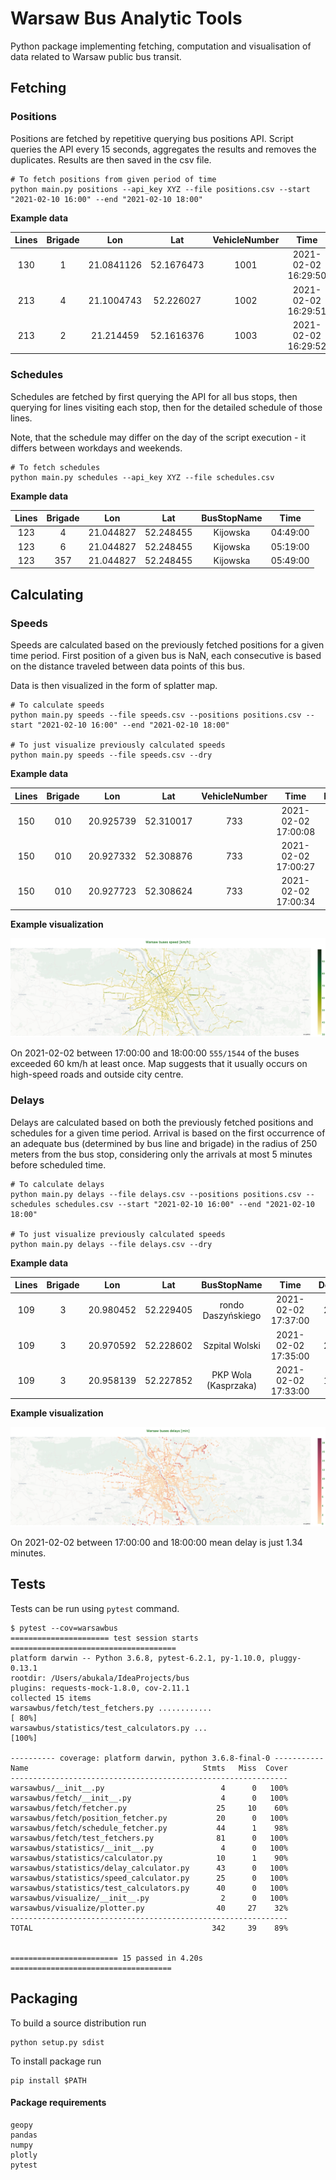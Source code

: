 # Warsaw Bus Analytic Tools

Python package implementing fetching, computation and visualisation of data
related to Warsaw public bus transit.

## Fetching

### Positions

Positions are fetched by repetitive querying bus positions API. Script queries the 
API every 15 seconds, aggregates the results and removes the duplicates. Results
are then saved in the csv file.

```
# To fetch positions from given period of time
python main.py positions --api_key XYZ --file positions.csv --start "2021-02-10 16:00" --end "2021-02-10 18:00"
```

**Example data**

| Lines | Brigade | Lon        | Lat        | VehicleNumber | Time                |
|:-----:|:-------:|:----------:|:----------:|:-------------:|:-------------------:|
| 130   | 1       | 21.0841126 | 52.1676473 | 1001          | 2021-02-02 16:29:50 |
| 213   | 4       | 21.1004743 | 52.226027  | 1002          | 2021-02-02 16:29:51 |
| 213   | 2       | 21.214459  | 52.1616376 | 1003          | 2021-02-02 16:29:52 |

### Schedules

Schedules are fetched by first querying the API for all bus stops, then querying 
for lines visiting each stop, then for the detailed schedule of those lines.

Note, that the schedule may differ on the day of the script execution - it differs
between workdays and weekends.

```
# To fetch schedules
python main.py schedules --api_key XYZ --file schedules.csv
```

**Example data**

| Lines | Brigade | Lon        | Lat        | BusStopName   | Time     |
|:-----:|:-------:|:----------:|:----------:|:-------------:|:--------:|
| 123   | 4       | 21.044827  | 52.248455  | Kijowska      | 04:49:00 |
| 123   | 6       | 21.044827  | 52.248455  | Kijowska      | 05:19:00 |
| 123   | 357     | 21.044827  | 52.248455  | Kijowska      | 05:49:00 |

## Calculating

### Speeds

Speeds are calculated based on the previously fetched positions for a given 
time period. First position of a given bus is NaN, each consecutive is based 
on the distance traveled between data points of this bus.

Data is then visualized in the form of splatter map.

```
# To calculate speeds
python main.py speeds --file speeds.csv --positions positions.csv --start "2021-02-10 16:00" --end "2021-02-10 18:00"

# To just visualize previously calculated speeds 
python main.py speeds --file speeds.csv --dry
```

**Example data**

| Lines | Brigade | Lon        | Lat        | VehicleNumber | Time                | Distance | Speed  |
|:-----:|:-------:|:----------:|:----------:|:-------------:|:-------------------:|:--------:|:------:|
| 150   | 010     | 20.925739  | 52.310017  | 733           | 2021-02-02 17:00:08 | NaN      | NaN    |
| 150   | 010     | 20.927332  | 52.308876  | 733           | 2021-02-02 17:00:27 | 0.1671   | 31.661 |
| 150   | 010     | 20.927723  | 52.308624  | 733           | 2021-02-02 17:00:34 | 0.0386   | 19.901 |

**Example visualization**

![alt text](doc/speeds_plot.png "Speeds plot")

On 2021-02-02 between 17:00:00 and 18:00:00 `555/1544` of the buses exceeded 
60 km/h at least once. Map suggests that it usually occurs on high-speed roads
and outside city centre.

### Delays

Delays are calculated based on both the previously fetched positions and schedules 
for a given time period. Arrival is based on the first occurrence of an adequate bus 
(determined by bus line and brigade) in the radius of 250 meters from the bus stop, 
considering only the arrivals at most 5 minutes before scheduled time.

```
# To calculate delays
python main.py delays --file delays.csv --positions positions.csv --schedules schedules.csv --start "2021-02-10 16:00" --end "2021-02-10 18:00"

# To just visualize previously calculated speeds 
python main.py delays --file delays.csv --dry
```

**Example data**

| Lines | Brigade | Lon        | Lat        | BusStopName          | Time                | Delay |
|:-----:|:-------:|:----------:|:----------:|:--------------------:|:-------------------:|:-----:|
| 109   | 3       | 20.980452  | 52.229405  | rondo Daszyńskiego   | 2021-02-02 17:37:00 | 2.0   |
| 109   | 3       | 20.970592  | 52.228602  | Szpital Wolski       | 2021-02-02 17:35:00 | 2.0   |
| 109   | 3       | 20.958139  | 52.227852  | PKP Wola (Kasprzaka) | 2021-02-02 17:33:00 | 1.0   |

**Example visualization**

![alt text](doc/delays_plot.png "Delays plot")

On 2021-02-02 between 17:00:00 and 18:00:00 mean delay is just 1.34 minutes.

## Tests

Tests can be run using `pytest` command.

```
$ pytest --cov=warsawbus
====================== test session starts =====================================
platform darwin -- Python 3.6.8, pytest-6.2.1, py-1.10.0, pluggy-0.13.1
rootdir: /Users/abukala/IdeaProjects/bus
plugins: requests-mock-1.8.0, cov-2.11.1
collected 15 items
warsawbus/fetch/test_fetchers.py ............                            [ 80%]
warsawbus/statistics/test_calculators.py ...                             [100%]

---------- coverage: platform darwin, python 3.6.8-final-0 -----------
Name                                       Stmts   Miss  Cover
--------------------------------------------------------------
warsawbus/__init__.py                          4      0   100%
warsawbus/fetch/__init__.py                    4      0   100%
warsawbus/fetch/fetcher.py                    25     10    60%
warsawbus/fetch/position_fetcher.py           20      0   100%
warsawbus/fetch/schedule_fetcher.py           44      1    98%
warsawbus/fetch/test_fetchers.py              81      0   100%
warsawbus/statistics/__init__.py               4      0   100%
warsawbus/statistics/calculator.py            10      1    90%
warsawbus/statistics/delay_calculator.py      43      0   100%
warsawbus/statistics/speed_calculator.py      25      0   100%
warsawbus/statistics/test_calculators.py      40      0   100%
warsawbus/visualize/__init__.py                2      0   100%
warsawbus/visualize/plotter.py                40     27    32%
--------------------------------------------------------------
TOTAL                                        342     39    89%


======================== 15 passed in 4.20s ====================================
```

## Packaging

To build a source distribution run
```
python setup.py sdist
```

To install package run
```
pip install $PATH
```

#### Package requirements
```
geopy
pandas
numpy
plotly
pytest
```

